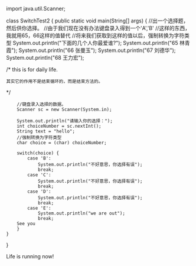 import java.util.Scanner;

class SwitchTest2 {
	public static void main(String[] args) {
		//出一个选择题，然后供你选择。
		//由于我们现在没有办法键盘录入得到一个'A','B'
		//这样的东西，我就用65，66这样的值替代
		//将来我们获取到这样的值以后，强制转换为字符类型
		System.out.println("下面的几个人你最爱谁?");
		System.out.println("65 林青霞");
		System.out.println("66 张曼玉");
		System.out.println("67 刘德华");
		System.out.println("68 王力宏");
		
						
/*
this is for daily life.
	
	其实它的作用不是结束循环的，而是结束方法的。
*/


		//键盘录入选择的数据。
		Scanner sc = new Scanner(System.in);
		
		System.out.println("请输入你的选择：");
		int choiceNumber = sc.nextInt();
		String text = "hello";
		//强制转换为字符类型
		char choice = (char) choiceNumber;
		
		switch(choice) {
			case 'B':
				System.out.println("不好意思，你选择有误");
				break;
			case 'C':
				System.out.println("不好意思，你选择有误");
				break;
			case 'D':
				System.out.println("不好意思，你选择有误");
				break;
			case 'E':
				System.out.println("we are out");
				break;
		See you
		}
	}
}


Life is running now!
